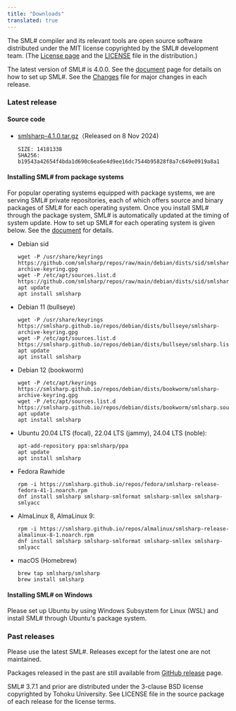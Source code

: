 ```yaml
---
title: "Downloads"
translated: true
---
```


The SML# compiler and its relevant tools are open source software distributed
under the MIT license copyrighted by the SML# development team.
(The [License page](../about/license/) and the [LICENSE](https://github.com/smlsharp/smlsharp/blob/master/LICENSE) file in the distribution.)

The latest version of SML# is 4.0.0.
See the [document](../documents/index.md) page for details on how to set up SML#.
See the [Changes](https://github.com/smlsharp/smlsharp/blob/master/Changes) file for major changes in each release.

### Latest release

#### Source code

* [smlsharp-4.1.0.tar.gz](https://github.com/smlsharp/smlsharp/releases/download/v4.1.0/smlsharp-4.1.0.tar.gz)（Released on 8 Nov 2024)
  ```
  SIZE: 14181338
  SHA256: b19543a42654f4bda1d690c6ea6e4d9ee16dc7544b95828f8a7c649e0919a8a1
  ```

#### Installing SML# from package systems

For popular operating systems equipped with package systems,
we are serving SML# private repositories, each of which offers source and binary packages of SML# for each operating system.
Once you install SML# through the package system, SML# is automatically updated
at the timing of system update.
How to set up SML# for each operating system is given below.
See the [document](../documents/index.md) for details.

* Debian sid
  ```
  wget -P /usr/share/keyrings https://github.com/smlsharp/repos/raw/main/debian/dists/sid/smlsharp-archive-keyring.gpg
  wget -P /etc/apt/sources.list.d https://github.com/smlsharp/repos/raw/main/debian/dists/sid/smlsharp.list
  apt update
  apt install smlsharp
  ```

* Debian 11 (bullseye)
  ```
  wget -P /usr/share/keyrings https://smlsharp.github.io/repos/debian/dists/bullseye/smlsharp-archive-keyring.gpg
  wget -P /etc/apt/sources.list.d https://smlsharp.github.io/repos/debian/dists/bullseye/smlsharp.list
  apt update
  apt install smlsharp
  ```
* Debian 12 (bookworm)
  ```
  wget -P /etc/apt/keyrings https://smlsharp.github.io/repos/debian/dists/bookworm/smlsharp-archive-keyring.gpg
  wget -P /etc/apt/sources.list.d https://smlsharp.github.io/repos/debian/dists/bookworm/smlsharp.sources
  apt update
  apt install smlsharp
  ```

* Ubuntu 20.04 LTS (focal), 22.04 LTS (jammy), 24.04 LTS (noble):
  ```
  apt-add-repository ppa:smlsharp/ppa
  apt update
  apt install smlsharp
  ```

* Fedora Rawhide
  ```
  rpm -i https://smlsharp.github.io/repos/fedora/smlsharp-release-fedora-41-1.noarch.rpm
  dnf install smlsharp smlsharp-smlformat smlsharp-smllex smlsharp-smlyacc
  ```

* AlmaLinux 8, AlmaLinux 9:
  ```
  rpm -i https://smlsharp.github.io/repos/almalinux/smlsharp-release-almalinux-8-1.noarch.rpm
  dnf install smlsharp smlsharp-smlformat smlsharp-smllex smlsharp-smlyacc
  ```

* macOS (Homebrew)
  ```
  brew tap smlsharp/smlsharp
  brew install smlsharp
  ```

#### Installing SML# on Windows

Please set up Ubuntu by using Windows Subsystem for Linux (WSL) and
install SML# through Ubuntu's package system.

### Past releases

Please use the latest SML#.
Releases except for the latest one are not maintained.

Packages released in the past are still available from
[GitHub release](https://github.com/smlsharp/smlsharp/releases) page.

SML# 3.7.1 and prior are distributed under the 3-clause BSD license
copyrighted by Tohoku University. See LICENSE file in the source package
of each release for the license terms.
